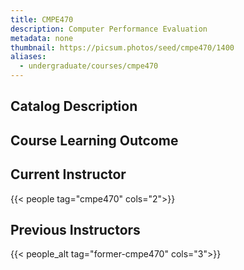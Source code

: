 ```yaml
---
title: CMPE470
description: Computer Performance Evaluation
metadata: none
thumbnail: https://picsum.photos/seed/cmpe470/1400
aliases:
  - undergraduate/courses/cmpe470
---
```


## Catalog Description

## Course Learning Outcome

## Current Instructor

{{< people tag="cmpe470" cols="2">}}

## Previous Instructors

{{< people_alt tag="former-cmpe470" cols="3">}}
